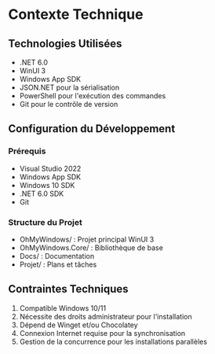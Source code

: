 # Contexte Technique

## Technologies Utilisées
- .NET 6.0
- WinUI 3
- Windows App SDK
- JSON.NET pour la sérialisation
- PowerShell pour l'exécution des commandes
- Git pour le contrôle de version

## Configuration du Développement
### Prérequis
- Visual Studio 2022
- Windows App SDK
- Windows 10 SDK
- .NET 6.0 SDK
- Git

### Structure du Projet
- OhMyWindows/ : Projet principal WinUI 3
- OhMyWindows.Core/ : Bibliothèque de base
- Docs/ : Documentation
- Projet/ : Plans et tâches

## Contraintes Techniques
1. Compatible Windows 10/11
2. Nécessite des droits administrateur pour l'installation
3. Dépend de Winget et/ou Chocolatey
4. Connexion Internet requise pour la synchronisation
5. Gestion de la concurrence pour les installations parallèles 